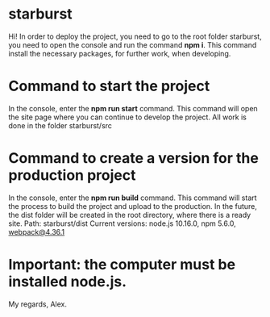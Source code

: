 # starburst
Hi! In order to deploy the project, you need to go to the root folder starburst, you need to open the console and run the command **npm i**. 
This command install the necessary packages, for further work, when developing.
# Command to start the project
In the console, enter the **npm run start** command. This command will open the site page where you can continue to develop the project. All work is done in the folder starburst/src
# Command to create a version for the production project
In the console, enter the **npm run build** command. This command will start the process to build the project and upload to the production. In the future, the dist folder will be created in the root directory, where there is a ready site. Path: starburst/dist
Current versions: node.js 10.16.0, npm 5.6.0, webpack@4.36.1
# Important: the computer must be installed node.js.
My regards, Alex.
